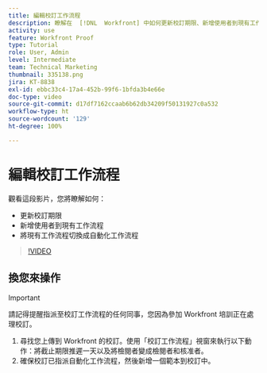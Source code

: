 ```yaml
---
title: 編輯校訂工作流程
description: 瞭解在  [!DNL  Workfront] 中如何更新校訂期限、新增使用者到現有工作流程，以及將現有工作流程切換成自動化工作流程。
activity: use
feature: Workfront Proof
type: Tutorial
role: User, Admin
level: Intermediate
team: Technical Marketing
thumbnail: 335138.png
jira: KT-8838
exl-id: ebbc33c4-17a4-452b-99f6-1bfda3b4e66e
doc-type: video
source-git-commit: d17df7162ccaab6b62db34209f50131927c0a532
workflow-type: ht
source-wordcount: '129'
ht-degree: 100%

---
```


# 編輯校訂工作流程

觀看這段影片，您將瞭解如何：

* 更新校訂期限
* 新增使用者到現有工作流程
* 將現有工作流程切換成自動化工作流程

>[!VIDEO](https://video.tv.adobe.com/v/3445463/?quality=12&learn=on&enablevpops&captions=chi_hant)

## 換您來操作

>[!IMPORTANT]
>
>請記得提醒指派至校訂工作流程的任何同事，您因為參加 Workfront 培訓正在處理校訂。

1. 尋找您上傳到 Workfront 的校訂。使用「校訂工作流程」視窗來執行以下動作：將截止期限推遲一天以及將檢閱者變成檢閱者和核准者。
1. 確保校訂已指派自動化工作流程，然後新增一個範本到校訂中。



<!--
## Learn more
* Add stages and users to an automated workflow on a proof
* Convert a basic workflow to an automated workflow on a proof
* Create or edit an automated workflow for an existing proof
* Edit proof stages and reviewers
-->
